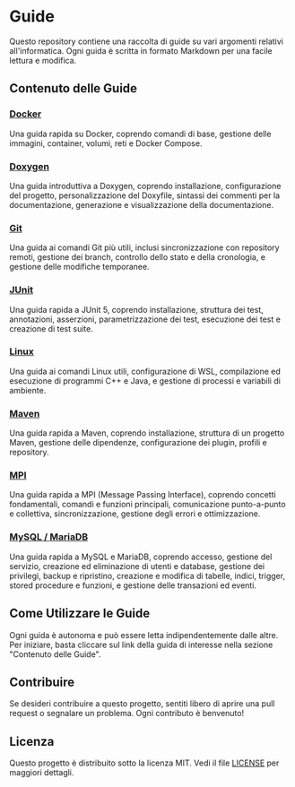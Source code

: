 # Guide

Questo repository contiene una raccolta di guide su vari argomenti relativi all'informatica.
Ogni guida è scritta in formato Markdown per una facile lettura e modifica.

## Contenuto delle Guide

### [Docker](docker.md)
Una guida rapida su Docker, coprendo comandi di base, gestione delle immagini, container, volumi, reti e Docker Compose.

### [Doxygen](doxygen.md)
Una guida introduttiva a Doxygen, coprendo installazione, configurazione del progetto, personalizzazione del Doxyfile, sintassi dei commenti per la documentazione, generazione e visualizzazione della documentazione.

### [Git](git.md)
Una guida ai comandi Git più utili, inclusi sincronizzazione con repository remoti, gestione dei branch, controllo dello stato e della cronologia, e gestione delle modifiche temporanee.

### [JUnit](junit.md)
Una guida rapida a JUnit 5, coprendo installazione, struttura dei test, annotazioni, asserzioni, parametrizzazione dei test, esecuzione dei test e creazione di test suite.

### [Linux](linux.md)
Una guida ai comandi Linux utili, configurazione di WSL, compilazione ed esecuzione di programmi C++ e Java, e gestione di processi e variabili di ambiente.

### [Maven](maven.md)
Una guida rapida a Maven, coprendo installazione, struttura di un progetto Maven, gestione delle dipendenze, configurazione dei plugin, profili e repository.

### [MPI](mpi.md)
Una guida rapida a MPI (Message Passing Interface), coprendo concetti fondamentali, comandi e funzioni principali, comunicazione punto-a-punto e collettiva, sincronizzazione, gestione degli errori e ottimizzazione.

### [MySQL / MariaDB](mySQL_MariaDB.md)
Una guida rapida a MySQL e MariaDB, coprendo accesso, gestione del servizio, creazione ed eliminazione di utenti e database, gestione dei privilegi, backup e ripristino, creazione e modifica di tabelle, indici, trigger, stored procedure e funzioni, e gestione delle transazioni ed eventi.

## Come Utilizzare le Guide

Ogni guida è autonoma e può essere letta indipendentemente dalle altre.
Per iniziare, basta cliccare sul link della guida di interesse nella sezione "Contenuto delle Guide".

## Contribuire

Se desideri contribuire a questo progetto, sentiti libero di aprire una pull request o segnalare un problema. Ogni contributo è benvenuto!

## Licenza

Questo progetto è distribuito sotto la licenza MIT. Vedi il file [LICENSE](LICENSE) per maggiori dettagli.

